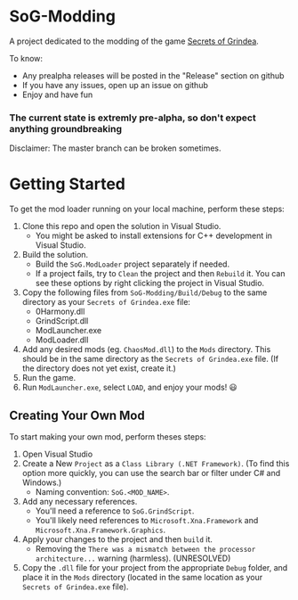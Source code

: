 # SoG-Modding

A project dedicated to the modding of the game [Secrets of Grindea](http://www.secretsofgrindea.com).

To know:

- Any prealpha releases will be posted in the "Release" section on github
- If you have any issues, open up an issue on github
- Enjoy and have fun

### The current state is extremly pre-alpha, so don't expect anything groundbreaking

Disclaimer: The master branch can be broken sometimes.

# Getting Started

To get the mod loader running on your local machine, perform these steps:

1. Clone this repo and open the solution in Visual Studio.
   - You might be asked to install extensions for C++ development in Visual Studio.
2. Build the solution.
   - Build the `SoG.ModLoader` project separately if needed.
   - If a project fails, try to `Clean` the project and then `Rebuild` it. You can see these options by right clicking the project in Visual Studio.
3. Copy the following files from `SoG-Modding/Build/Debug` to the same directory as your `Secrets of Grindea.exe` file:
   - 0Harmony.dll
   - GrindScript.dll
   - ModLauncher.exe
   - ModLoader.dll
4. Add any desired mods (eg. `ChaosMod.dll`) to the `Mods` directory. This should be in the same directory as the `Secrets of Grindea.exe` file. (If the directory does not yet exist, create it.)
5. Run the game.
6. Run `ModLauncher.exe`, select `LOAD`, and enjoy your mods! 😃

## Creating Your Own Mod

To start making your own mod, perform theses steps:

1. Open Visual Studio
2. Create a New `Project` as a `Class Library (.NET Framework)`. (To find this option more quickly, you can use the search bar or filter under C# and Windows.)
   - Naming convention: `SoG.<MOD_NAME>`.
3. Add any necessary references.
   - You'll need a reference to `SoG.GrindScript`.
   - You'll likely need references to `Microsoft.Xna.Framework` and `Microsoft.Xna.Framework.Graphics`.
4. Apply your changes to the project and then `build` it.
   - Removing the `There was a mismatch between the processor architecture...` warning (harmless). (UNRESOLVED)
5. Copy the `.dll` file for your project from the appropriate `Debug` folder, and place it in the `Mods` directory (located in the same location as your `Secrets of Grindea.exe` file).
